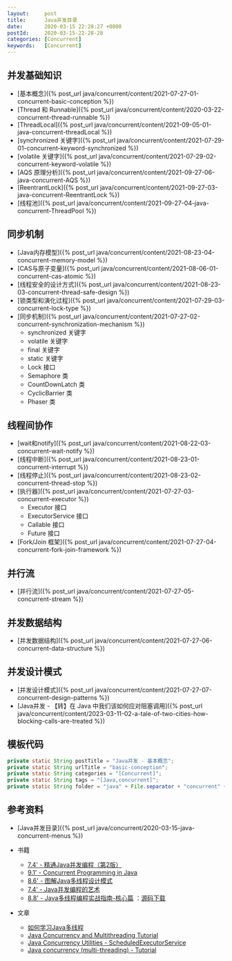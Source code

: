 ```yaml
---
layout:     post
title:      Java并发目录
date:       2020-03-15 22:28:27 +0800
postId:     2020-03-15-22-28-28
categories: [Concurrent]
keywords:   [Concurrent]
---
```


## 并发基础知识
* [基本概念]({% post_url java/concurrent/content/2021-07-27-01-concurrent-basic-conception %})
* [Thread 和 Runnable]({% post_url java/concurrent/content/2020-03-22-concurrent-thread-runnable %})
* [ThreadLocal]({% post_url java/concurrent/content/2021-09-05-01-java-concurrent-threadLocal %})
* [synchronized 关键字]({% post_url java/concurrent/content/2021-07-29-01-concurrent-keyword-synchronized %})
* [volatile 关键字]({% post_url java/concurrent/content/2021-07-29-02-concurrent-keyword-volatile %})
* [AQS 原理分析]({% post_url java/concurrent/content/2021-09-27-06-java-concurrent-AQS %})
* [ReentrantLock]({% post_url java/concurrent/content/2021-09-27-03-java-concurrent-ReentrantLock %})
* [线程池]({% post_url java/concurrent/content/2021-09-27-04-java-concurrent-ThreadPool %})

## 同步机制
* [Java内存模型]({% post_url java/concurrent/content/2021-08-23-04-concurrent-memory-model %})
* [CAS与原子变量]({% post_url java/concurrent/content/2021-08-06-01-concurrent-cas-atomic %})
* [线程安全的设计方式]({% post_url java/concurrent/content/2021-08-23-03-concurrent-thread-safe-design %})
* [锁类型和演化过程]({% post_url java/concurrent/content/2021-07-29-03-concurrent-lock-type %})
* [同步机制]({% post_url java/concurrent/content/2021-07-27-02-concurrent-synchronization-mechanism %})
  - synchronized 关键字
  - volatile 关键字
  - final 关键字
  - static 关键字
  - Lock 接口
  - Semaphore 类
  - CountDownLatch 类
  - CyclicBarrier 类
  - Phaser 类

## 线程间协作
* [wait和notify]({% post_url java/concurrent/content/2021-08-22-03-concurrent-wait-notify %})
* [线程中断]({% post_url java/concurrent/content/2021-08-23-01-concurrent-interrupt %})
* [线程停止]({% post_url java/concurrent/content/2021-08-23-02-concurrent-thread-stop %})
* [执行器]({% post_url java/concurrent/content/2021-07-27-03-concurrent-executor %})
  - Executor 接口
  - ExecutorService 接口
  - Callable 接口
  - Future 接口
* [Fork/Join 框架]({% post_url java/concurrent/content/2021-07-27-04-concurrent-fork-join-framework %})

## 并行流
* [并行流]({% post_url java/concurrent/content/2021-07-27-05-concurrent-stream %})

## 并发数据结构
* [并发数据结构]({% post_url java/concurrent/content/2021-07-27-06-concurrent-data-structure %})

## 并发设计模式
* [并发设计模式]({% post_url java/concurrent/content/2021-07-27-07-concurrent-design-patterns %})
* [Java并发 - 【转】在 Java 中我们该如何应对阻塞调用]({% post_url java/concurrent/content/2023-03-11-02-a-tale-of-two-cities-how-blocking-calls-are-treated %})

## 模板代码
```java
private static String postTitle = "Java并发 - 基本概念";
private static String urlTitle = "basic-conception";
private static String categories = "[Concurrent]";
private static String tags = "[Java,concurrent]";
private static String folder = "java" + File.separator + "concurrent" + File.separator + "content";
```

## 参考资料
* [Java并发目录]({% post_url java/concurrent/2020-03-15-java-concurrent-menus %})
* 书籍
    - [7.4' - 精通Java并发编程（第2版）](https://book.douban.com/subject/30327401/)
    - [9.1' - Concurrent Programming in Java](https://book.douban.com/subject/1440218/)
    - [8.6' - 图解Java多线程设计模式](https://book.douban.com/subject/27116724/)
    - [7.4' - Java并发编程的艺术](https://book.douban.com/subject/26591326/)
    - [8.8' - Java多线程编程实战指南-核心篇](https://book.douban.com/subject/27034721/) ：[源码下载](https://github.com/viscent/javamtia)

* 文章
    - [如何学习Java多线程](https://zhuanlan.zhihu.com/p/35382932)
    - [Java Concurrency and Multithreading Tutorial](http://tutorials.jenkov.com/java-concurrency/index.html)
    - [Java Concurrency Utilities - ScheduledExecutorService](http://tutorials.jenkov.com/java-util-concurrent/scheduledexecutorservice.html)
    - [Java concurrency (multi-threading) - Tutorial](https://www.vogella.com/tutorials/JavaConcurrency/article.html)

